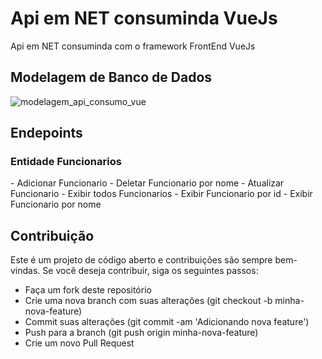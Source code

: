 # Api em NET consuminda VueJs

Api em NET consuminda com o framework FrontEnd VueJs

<h2> Modelagem de Banco de Dados </h2>

![modelagem_api_consumo_vue](https://user-images.githubusercontent.com/99483009/232807020-4afa5a2d-e9b4-4810-953e-0dacab64e171.svg)

<h2> Endepoints </h2>

<h3> Entidade Funcionarios </h3>
- Adicionar Funcionario
- Deletar Funcionario por nome
- Atualizar Funcionario
- Exibir todos Funcionarios
- Exibir Funcionario por id
- Exibir Funcionario por nome

<h2> Contribuição </h2>
Este é um projeto de código aberto e contribuições são sempre bem-vindas. Se você deseja contribuir, siga os seguintes passos:

- Faça um fork deste repositório
- Crie uma nova branch com suas alterações (git checkout -b minha-nova-feature)
- Commit suas alterações (git commit -am 'Adicionando nova feature')
- Push para a branch (git push origin minha-nova-feature)
- Crie um novo Pull Request
